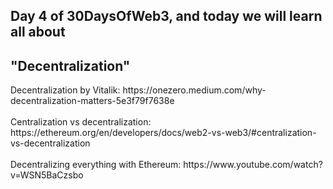 ## Day 4 of 30DaysOfWeb3, and today we will learn all about 
## "Decentralization"
<div>
Decentralization by Vitalik: https://onezero.medium.com/why-decentralization-matters-5e3f79f7638e
  </div><br>
  <div>
Centralization vs decentralization: https://ethereum.org/en/developers/docs/web2-vs-web3/#centralization-vs-decentralization
  </div><br>
Decentralizing everything with Ethereum: https://www.youtube.com/watch?v=WSN5BaCzsbo
